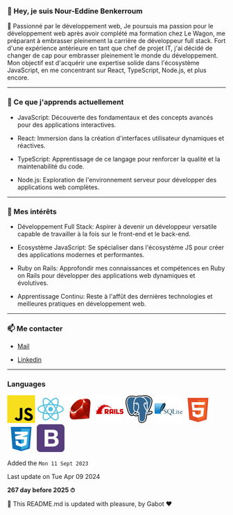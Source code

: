 

### 👋 Hey, je suis Nour-Eddine Benkerroum



🚀 Passionné par le développement web, Je poursuis ma passion pour le développement web après avoir complété ma formation chez Le Wagon, me préparant à embrasser pleinement la carrière de développeur full stack. Fort d'une expérience antérieure en tant que chef de projet IT, j'ai décidé de changer de cap pour embrasser pleinement le monde du développement. Mon objectif est d'acquérir une expertise solide dans l'écosystème JavaScript, en me concentrant sur React, TypeScript, Node.js, et plus encore.

---

### 🌱 Ce que j'apprends actuellement

* JavaScript: Découverte des fondamentaux et des concepts avancés pour des applications interactives.

* React: Immersion dans la création d'interfaces utilisateur dynamiques et réactives.

* TypeScript: Apprentissage de ce langage pour renforcer la qualité et la maintenabilité du code.

* Node.js: Exploration de l'environnement serveur pour développer des applications web complètes.

---

### 🎯 Mes intérêts

* Développement Full Stack: Aspirer à devenir un développeur versatile capable de travailler à la fois sur le front-end et le back-end.

* Ecosystème JavaScript: Se spécialiser dans l'écosystème JS pour créer des applications modernes et performantes.

* Ruby on Rails: Approfondir mes connaissances et compétences en Ruby on Rails pour développer des applications web dynamiques et évolutives.

* Apprentissage Continu: Reste à l'affût des dernières technologies et meilleures pratiques en développement web.

---

### 📫 Me contacter

*  [Mail](noureddine.benkerroum@gmail.com)

*  [Linkedin](https://www.linkedin.com/in/nbenkerroum/)

---

### Languages


<img src="images/Javascript.svg" width="64" height="64"/> <img src="images/React.svg" width="64" height="64" /> <img src="images/Ruby.svg" width="64" height="64" /> <img src="images/Rails.svg" width="64" height="64"/> <img src="images/Postgresql.svg" width="64" height="64" /> <img src="images/Sqlite.svg" width="64" height="64"/> <img src="images/Html.svg" width="64" height="64"/> <img src="images/Css3.svg" width="64" height="64" /> <img src="images/Bootstrap.svg" width="64" height="64"/>

Added the `Mon 11 Sept 2023`


Last update on Tue Apr 09 2024

**267 day before 2025 ⏱**

🤖 This README.md is updated with pleasure, by Gabot ❤️

